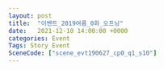 ```yaml
---
layout: post
title:  "이벤트_2019여름_0화_오프닝"
date:   2021-12-10 14:00:00 +0000
categories: Event
Tags: Story Event
SceneCode: ["scene_evt190627_cp0_q1_s10"]
---
```

